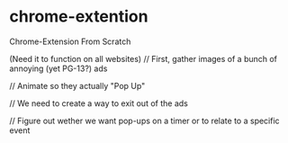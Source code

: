 # chrome-extention
Chrome-Extension From Scratch


(Need it to function on all websites)
// First, gather images of a bunch of annoying (yet PG-13?) ads



// Animate so they actually "Pop Up"



// We need to create a way to exit out of the ads



// Figure out wether we want pop-ups on a timer or to relate to a specific event




